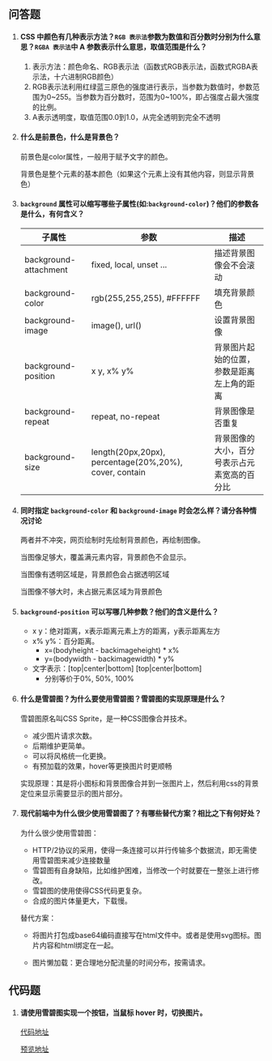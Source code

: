 ## 问答题

1. #### CSS 中颜色有几种表示方法？`RGB 表示法`参数为数值和百分数时分别为什么意思？`RGBA 表示法`中 A 参数表示什么意思，取值范围是什么？

   1. 表示方法：颜色命名、RGB表示法（函数式RGB表示法，函数式RGBA表示法，十六进制RGB颜色）
   2. RGB表示法利用红绿蓝三原色的强度进行表示，当参数为数值时，参数范围为0~255。当参数为百分数时，范围为0~100%，即占强度占最大强度的比例。
   3. A表示透明度，取值范围0.0到1.0，从完全透明到完全不透明

2. #### 什么是前景色，什么是背景色？

   前景色是color属性，一般用于赋予文字的颜色。

   背景色是整个元素的基本颜色（如果这个元素上没有其他内容，则显示背景色）

3. #### `background` 属性可以缩写哪些子属性(如:`background-color`)？他们的参数各是什么，有何含义？

   | 子属性                | 参数                                                   | 描述                                         |
   | --------------------- | ------------------------------------------------------ | -------------------------------------------- |
   | background-attachment | fixed, local, unset ...                                | 描述背景图像会不会滚动                       |
   | background-color      | rgb(255,255,255), #FFFFFF                              | 填充背景颜色                                 |
   | background-image      | image(), url()                                         | 设置背景图像                                 |
   | background-position   | x y, x% y%                                             | 背景图片起始的位置，参数是距离左上角的距离   |
   | background-repeat     | repeat, no-repeat                                      | 背景图像是否重复                             |
   | background-size       | length(20px,20px), percentage(20%,20%), cover, contain | 背景图像的大小，百分号表示占元素宽高的百分比 |

4. #### 同时指定 `background-color` 和 `background-image` 时会怎么样？请分各种情况讨论

   两者并不冲突，网页绘制时先绘制背景颜色，再绘制图像。

   当图像足够大，覆盖满元素内容，背景颜色不会显示。

   当图像有透明区域是，背景颜色会占据透明区域

   当图像不够大时，未占据元素区域为背景颜色

5. #### `background-position` 可以写哪几种参数？他们的含义是什么？

   - x y：绝对距离，x表示距离元素上方的距离，y表示距离左方
   - x% y%：百分距离。
     - x=(bodyheight - backimageheight) * x%
     - y=(bodywidth - backimagewidth) * y%
   - 文字表示：[top|center|bottom] [top|center|bottom] 
     - 分别等价于0%, 50%, 100%

6. #### 什么是雪碧图？为什么要使用雪碧图？雪碧图的实现原理是什么？

   雪碧图原名叫CSS Sprite，是一种CSS图像合并技术。

   - 减少图片请求次数。
   - 后期维护更简单。
   - 可以将风格统一化更换。
   - 有预加载的效果，hover等更换图片时更顺畅

   实现原理：其是将小图标和背景图像合并到一张图片上，然后利用css的背景定位来显示需要显示的图片部分。

7. #### 现代前端中为什么很少使用雪碧图了？有哪些替代方案？相比之下有何好处？

   为什么很少使用雪碧图：

   - HTTP/2协议的采用，使得一条连接可以并行传输多个数据流，即无需使用雪碧图来减少连接数量
   - 雪碧图有自身缺陷，比如维护困难，当修改一个时就要在一整张上进行修改。
   - 雪碧图的使用使得CSS代码更复杂。
   - 合成的图片体量更大，下载慢。

   替代方案：

   - 将图片打包成base64编码直接写在html文件中。或者是使用svg图标。图片内容和html绑定在一起。

   - 图片懒加载：更合理地分配流量的时间分布，按需请求。

## 代码题

1. #### 请使用雪碧图实现一个**按钮**，当鼠标 hover 时，切换图片。

   [代码地址](https://github.com/SWerllen/mfs-homework/blob/master/%E5%9F%BA%E7%A1%8013%20%E5%B8%B8%E7%94%A8%E5%B1%9E%E6%80%A7/%E4%BD%9C%E4%B8%9A%E4%BB%A3%E7%A0%81/index.html)

   [预览地址](https://swerllen.github.io/mfs-homework/%E5%9F%BA%E7%A1%8013%20%E5%B8%B8%E7%94%A8%E5%B1%9E%E6%80%A7/%E4%BD%9C%E4%B8%9A%E4%BB%A3%E7%A0%81/index.html)